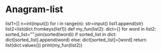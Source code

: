 # Anagram-list
list1=[]
n=int(input())
for i in range(n):
   str=input()
   list1.append(str)
list2=list(dict.fromkeys(list1))
def my_fun(list2):
    dict={}
    for word in list2:
        sorted_list="".join(sorted(word))
        if sorted_list in dict:
            dict[sorted_list].append(word)
        else:
            dict[sorted_list]=[word]
    return list(dict.values())
print(my_fun(list2))
